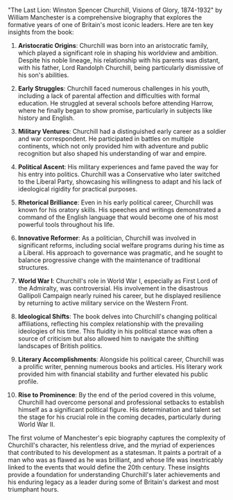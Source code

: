 "The Last Lion: Winston Spencer Churchill, Visions of Glory, 1874-1932" by William Manchester is a comprehensive biography that explores the formative years of one of Britain's most iconic leaders. Here are ten key insights from the book:

1. **Aristocratic Origins**: Churchill was born into an aristocratic family, which played a significant role in shaping his worldview and ambition. Despite his noble lineage, his relationship with his parents was distant, with his father, Lord Randolph Churchill, being particularly dismissive of his son's abilities.

2. **Early Struggles**: Churchill faced numerous challenges in his youth, including a lack of parental affection and difficulties with formal education. He struggled at several schools before attending Harrow, where he finally began to show promise, particularly in subjects like history and English.

3. **Military Ventures**: Churchill had a distinguished early career as a soldier and war correspondent. He participated in battles on multiple continents, which not only provided him with adventure and public recognition but also shaped his understanding of war and empire.

4. **Political Ascent**: His military experiences and fame paved the way for his entry into politics. Churchill was a Conservative who later switched to the Liberal Party, showcasing his willingness to adapt and his lack of ideological rigidity for practical purposes.

5. **Rhetorical Brilliance**: Even in his early political career, Churchill was known for his oratory skills. His speeches and writings demonstrated a command of the English language that would become one of his most powerful tools throughout his life.

6. **Innovative Reformer**: As a politician, Churchill was involved in significant reforms, including social welfare programs during his time as a Liberal. His approach to governance was pragmatic, and he sought to balance progressive change with the maintenance of traditional structures.

7. **World War I**: Churchill's role in World War I, especially as First Lord of the Admiralty, was controversial. His involvement in the disastrous Gallipoli Campaign nearly ruined his career, but he displayed resilience by returning to active military service on the Western Front.

8. **Ideological Shifts**: The book delves into Churchill's changing political affiliations, reflecting his complex relationship with the prevailing ideologies of his time. This fluidity in his political stance was often a source of criticism but also allowed him to navigate the shifting landscapes of British politics.

9. **Literary Accomplishments**: Alongside his political career, Churchill was a prolific writer, penning numerous books and articles. His literary work provided him with financial stability and further elevated his public profile.

10. **Rise to Prominence**: By the end of the period covered in this volume, Churchill had overcome personal and professional setbacks to establish himself as a significant political figure. His determination and talent set the stage for his crucial role in the coming decades, particularly during World War II.

The first volume of Manchester's epic biography captures the complexity of Churchill's character, his relentless drive, and the myriad of experiences that contributed to his development as a statesman. It paints a portrait of a man who was as flawed as he was brilliant, and whose life was inextricably linked to the events that would define the 20th century. These insights provide a foundation for understanding Churchill's later achievements and his enduring legacy as a leader during some of Britain's darkest and most triumphant hours.